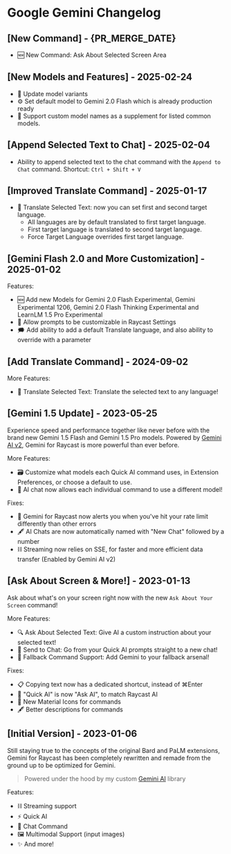 # Google Gemini Changelog

## [New Command] - {PR_MERGE_DATE}

- 🆕 New Command: Ask About Selected Screen Area

## [New Models and Features] - 2025-02-24

- 🤖 Update model variants
- ⚙️ Set default model to Gemini 2.0 Flash which is already production ready
- 🙋 Support custom model names as a supplement for listed common models.

## [Append Selected Text to Chat] - 2025-02-04

- Ability to append selected text to the chat command with the `Append to Chat` command. Shortcut: `Ctrl + Shift + V`

## [Improved Translate Command] - 2025-01-17

- 🔄 Translate Selected Text: now you can set first and second target language.
  - All languages are by default translated to first target language.
  - First target language is translated to second target language.
  - Force Target Language overrides first target language.

## [Gemini Flash 2.0 and More Customization] - 2025-01-02

Features:

- 🆕 Add new Models for Gemini 2.0 Flash Experimental, Gemini Experimental 1206, Gemini 2.0 Flash Thinking Experimental and LearnLM 1.5 Pro Experimental
- 🧹 Allow prompts to be customizable in Raycast Settings
- 🗯️ Add ability to add a default Translate language, and also ability to override with a parameter

## [Add Translate Command] - 2024-09-02

More Features:

- 🔄 Translate Selected Text: Translate the selected text to any language!

## [Gemini 1.5 Update] - 2023-05-25

Experience speed and performance together like never before with the brand new Gemini 1.5 Flash and Gemini 1.5 Pro models. Powered by [Gemini AI v2](https://github.com/evanzhoudev/gemini-ai), Gemini for Raycast is more powerful than ever before.

More Features:

- 🗃️ Customize what models each Quick AI command uses, in Extension Preferences, or choose a default to use.
- 💬 AI chat now allows each individual command to use a different model!

Fixes:

- 🚨 Gemini for Raycast now alerts you when you've hit your rate limit differently than other errors
- 🖋️ AI Chats are now automatically named with "New Chat" followed by a number
- ⛓️ Streaming now relies on SSE, for faster and more efficient data transfer (Enabled by Gemini AI v2)

## [Ask About Screen & More!] - 2023-01-13

Ask about what's on your screen right now with the new `Ask About Your Screen` command!

More Features:

- 🔍 Ask About Selected Text: Give AI a custom instruction about your selected text!
- 📩 Send to Chat: Go from your Quick AI prompts straight to a new chat!
- 🔄 Fallback Command Support: Add Gemini to your fallback arsenal!

Fixes:

- 📋 Copying text now has a dedicated shortcut, instead of ⌘Enter
- 📝 "Quick AI" is now "Ask AI", to match Raycast AI
- 🌟 New Material Icons for commands
- 🖋️ Better descriptions for commands

## [Initial Version] - 2023-01-06

Still staying true to the concepts of the original Bard and PaLM extensions, Gemini for Raycast has been completely rewritten and remade from the ground up to be optimized for Gemini.

> Powered under the hood by my custom [Gemini AI](https://github.com/evanzhoudev/gemini-ai) library

Features:

- ⛓️ Streaming support
- ⚡ Quick AI
- 💬 Chat Command
- 🖼️ Multimodal Support (input images)
- ✨ And more!
